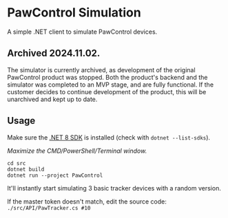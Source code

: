 # PawControl Simulation

A simple .NET client to simulate PawControl devices.

## Archived 2024.11.02.

The simulator is currently archived, as development of the original PawControl product was stopped. Both the product's backend and the simulator was completed to an MVP stage, and are fully functional. If the customer decides to continue development of the product, this will be unarchived and kept up to date.

## Usage

Make sure the [.NET 8 SDK](https://dotnet.microsoft.com/en-us/download/dotnet/8.0) is installed (check with `dotnet --list-sdks`).

*Maximize the CMD/PowerShell/Terminal window.*

```shell
cd src
dotnet build
dotnet run --project PawControl
```

It'll instantly start simulating 3 basic tracker devices with a random version.

If the master token doesn't match, edit the source code: `./src/API/PawTracker.cs #10`
